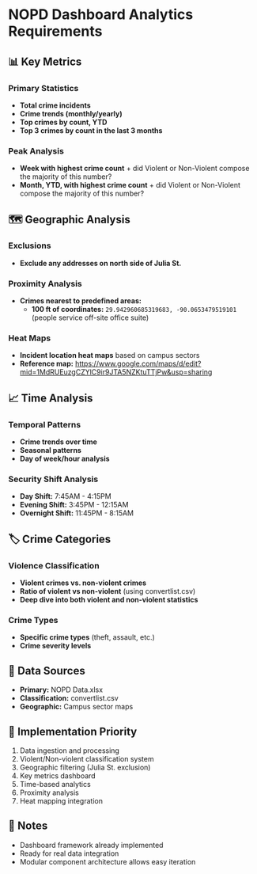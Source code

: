 # NOPD Dashboard Analytics Requirements

## 📊 Key Metrics

### Primary Statistics
- **Total crime incidents**
- **Crime trends (monthly/yearly)**
- **Top crimes by count, YTD**
- **Top 3 crimes by count in the last 3 months**

### Peak Analysis
- **Week with highest crime count** + did Violent or Non-Violent compose the majority of this number?
- **Month, YTD, with highest crime count** + did Violent or Non-Violent compose the majority of this number?

## 🗺️ Geographic Analysis

### Exclusions
- **Exclude any addresses on north side of Julia St.**

### Proximity Analysis
- **Crimes nearest to predefined areas:**
  - **100 ft of coordinates:** `29.942960685319683, -90.0653479519101` (people service off-site office suite)

### Heat Maps
- **Incident location heat maps** based on campus sectors
- **Reference map:** https://www.google.com/maps/d/edit?mid=1MdRUEuzgCZYlC9ir9JTA5NZKtuTTjPw&usp=sharing

## 📈 Time Analysis

### Temporal Patterns
- **Crime trends over time**
- **Seasonal patterns**
- **Day of week/hour analysis**

### Security Shift Analysis
- **Day Shift:** 7:45AM - 4:15PM
- **Evening Shift:** 3:45PM - 12:15AM  
- **Overnight Shift:** 11:45PM - 8:15AM

## 🏷️ Crime Categories

### Violence Classification
- **Violent crimes vs. non-violent crimes**
- **Ratio of violent vs non-violent** (using convertlist.csv)
- **Deep dive into both violent and non-violent statistics**

### Crime Types
- **Specific crime types** (theft, assault, etc.)
- **Crime severity levels**

## 📁 Data Sources
- **Primary:** NOPD Data.xlsx
- **Classification:** convertlist.csv
- **Geographic:** Campus sector maps

## 🎯 Implementation Priority
1. Data ingestion and processing
2. Violent/Non-violent classification system
3. Geographic filtering (Julia St. exclusion)
4. Key metrics dashboard
5. Time-based analytics
6. Proximity analysis
7. Heat mapping integration

## 📝 Notes
- Dashboard framework already implemented
- Ready for real data integration
- Modular component architecture allows easy iteration
